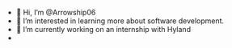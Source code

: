 - 👋 Hi, I’m @Arrowship06
- 👀 I’m interested in learning more about software development.
- 🌱 I’m currently working on an internship with Hyland
- 
<!---
- 💞️ I’m looking to collaborate on...
- 📫 How to reach me... don't (he says ominously).
--->
<!---
Arrowship06/Arrowship06 is a ✨ special ✨ repository because its `README.md` (this file) appears on your GitHub profile.
You can click the Preview link to take a look at your changes.
--->
